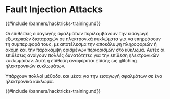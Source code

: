 # Fault Injection Attacks

{{#include /banners/hacktricks-training.md}}

Οι επιθέσεις εισαγωγής σφαλμάτων περιλαμβάνουν την εισαγωγή εξωτερικών διαταραχών σε ηλεκτρονικά κυκλώματα για να επηρεάσουν τη συμπεριφορά τους, με αποτέλεσμα την αποκάλυψη πληροφοριών ή ακόμη και την παράκαμψη ορισμένων περιορισμών στο κύκλωμα. Αυτές οι επιθέσεις ανοίγουν πολλές δυνατότητες για την επίθεση ηλεκτρονικών κυκλωμάτων. Αυτή η επίθεση αναφέρεται επίσης ως glitching ηλεκτρονικών κυκλωμάτων.

Υπάρχουν πολλοί μέθοδοι και μέσα για την εισαγωγή σφαλμάτων σε ένα ηλεκτρονικό κύκλωμα.

{{#include /banners/hacktricks-training.md}}
